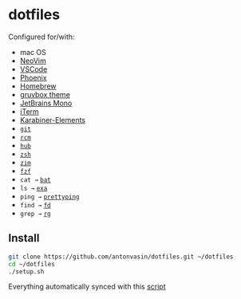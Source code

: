 # dotfiles

Configured for/with:

- mac OS
- [NeoVim](https://neovim.io/)
- [VSCode](https://code.visualstudio.com/)
- [Phoenix](https://github.com/kasper/phoenix)
- [Homebrew](https://brew.sh)
- [gruvbox theme](https://github.com/morhetz/gruvbox)
- [JetBrains Mono](https://www.jetbrains.com/lp/mono/)
- [iTerm](https://iterm2.com/)
- [Karabiner-Elements](https://github.com/tekezo/Karabiner-Elements)
- [`git`](https://git-scm.com/)
- [`rcm`](https://github.com/thoughtbot/rcm)
- [`hub`](https://github.com/github/hub)
- [`zsh`](http://zsh.sourceforge.net/)
- [`zim`](https://github.com/zimfw/zimfw)
- [`fzf`](https://github.com/junegunn/fzf)
- `cat →` [`bat`](https://github.com/sharkdp/bat)
- `ls →` [`exa`](https://github.com/ogham/exa)
- `ping →` [`prettyping`](https://github.com/denilsonsa/prettyping)
- `find →` [`fd`](https://github.com/sharkdp/fd)
- `grep →` [`rg`](https://github.com/BurntSushi/ripgrep)

## Install

```bash
git clone https://github.com/antonvasin/dotfiles.git ~/dotfiles
cd ~/dotfiles
./setup.sh
```

Everything automatically synced with this [script](backup/backup.zsh)
